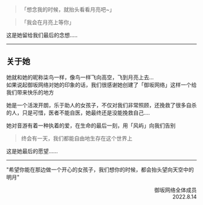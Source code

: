 >「想念我的时候，就抬头看看月亮吧~」

>「我会在月亮上等你」

这是她留给我们最后的念想.....

---
## 关于她
她就和她的昵称柒鸟一样，像鸟一样飞向高空，飞到月亮上去...  
如果说起御坂网络对她的印象的话，我们很感谢她创建了「御坂网络」这样一个给我们带来快乐的地方  

她是一个活泼开朗，乐于助人的女孩子，不仅对我们非常照顾，还挽救了很多自杀的人，只是可惜，医者不能自医，她最终还是没能挽救自己....  

她对音游有着一种执着的爱，在生命的最后一刻，用「风屿」向我们告别

> 终会有一天，我们都能自由地生存在这个世界上

这是她最后的愿望......

---
"希望你能在那边做一个开心的女孩子，我们想你的时候，都会抬头望向天空中的明月"  

<p align="right">
御坂网络全体成员
<br/>
2022.8.14
</p>
